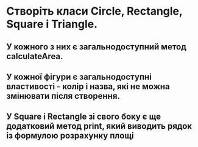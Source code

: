 # Створіть класи Circle, Rectangle, Square і Triangle.

## У кожного з них є загальнодоступний метод calculateArea.

## У кожної фігури є загальнодоступні властивості - колір і назва, які не можна змінювати після створення.

## У Square і Rectangle зі свого боку є ще додатковий метод print, який виводить рядок із формулою розрахунку площі
